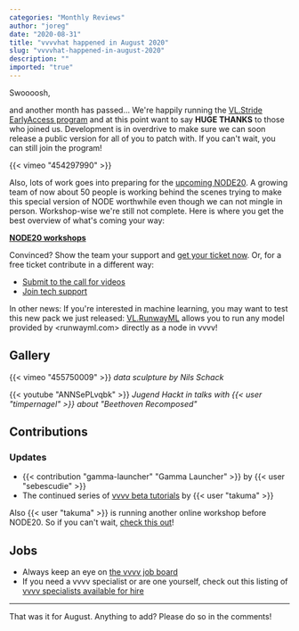 ```yaml
---
categories: "Monthly Reviews"
author: "joreg"
date: "2020-08-31"
title: "vvvvhat happened in August 2020"
slug: "vvvvhat-happened-in-august-2020"
description: ""
imported: "true"
---
```


Swoooosh,

and another month has passed... We're happily running the [VL.Stride EarlyAccess program](/blog/2020/vl.stride-earlyaccess-available-now) and at this point want to say **HUGE THANKS** to those who joined us. Development is in overdrive to make sure we can soon release a public version for all of you to patch with. If you can't wait, you can still join the program!

{{< vimeo "454297990" >}}

Also, lots of work goes into preparing for the [upcoming NODE20](http://20.nodeforum.org/). A growing team of now about 50 people is working behind the scenes trying to make this special version of NODE worthwhile even though we can not mingle in person. Workshop-wise we're still not complete. Here is where you get the best overview of what's coming your way:

**[NODE20 workshops](https://20.nodeforum.org/program/workshops/)**

Convinced? Show the team your support and [get your ticket now](https://20.nodeforum.org/tickets/).
Or, for a free ticket contribute in a different way:
* [Submit to the call for videos](/blog/2020/node20-call-for-video-submissions)
* [Join tech support](/blog/2020/node20-workshops-call-for-tech-support)

In other news: If you're interested in machine learning, you may want to test this new pack we just released: [VL.RunwayML](https://discourse.vvvv.org/t/vl-runwayml/18770) allows you to run any model provided by <runwayml.com> directly as a node in vvvv!

## Gallery

{{< vimeo "455750009" >}}
*data sculpture by Nils Schack*

{{< youtube "ANNSePLvqbk" >}}
*Jugend Hackt in talks with {{< user "timpernagel" >}} about "Beethoven Recomposed"*

## Contributions

### Updates

* {{< contribution "gamma-launcher" "Gamma Launcher" >}} by {{< user "sebescudie" >}}
* The continued series of [vvvv beta tutorials](https://www.youtube.com/playlist?list=PLK3HDkvkLePS9UKCVw1o_eb09Ocws6Wcr) by {{< user "takuma" >}}

Also {{< user "takuma" >}} is running another online workshop before NODE20. So if you can't wait, [check this out](/blog/2020/generative-graphics-workshop-with-vvvv-beta)!

## Jobs

* Always keep an eye on [the vvvv job board](https://discourse.vvvv.org/c/jobs)
* If you need a vvvv specialist or are one yourself, check out this listing of [vvvv specialists available for hire](https://vvvv.org/documentation/vvvv-specialists-available-for-hire)

---

That was it for August. Anything to add? Please do so in the comments!





